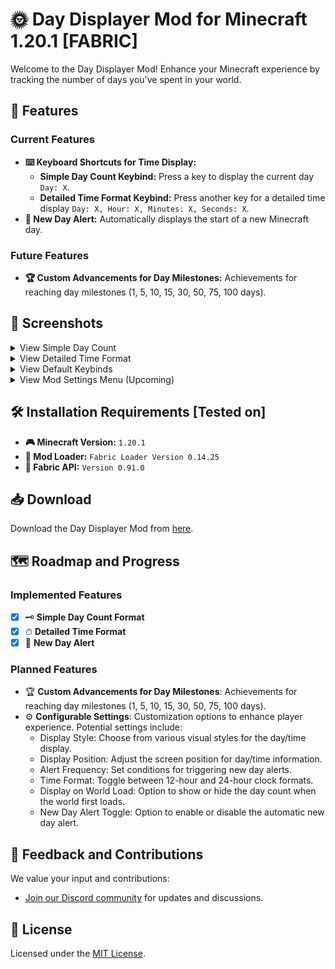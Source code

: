 # 🌞 Day Displayer Mod for Minecraft 1.20.1 [FABRIC]

Welcome to the Day Displayer Mod! Enhance your Minecraft experience by tracking the number of days you've spent in your world.

## 🌟 Features

### Current Features
- **⌨️ Keyboard Shortcuts for Time Display:**
  - **Simple Day Count Keybind:** Press a key to display the current day `Day: X`.
  - **Detailed Time Format Keybind:** Press another key for a detailed time display `Day: X, Hour: X, Minutes: X, Seconds: X`.
- **🌅 New Day Alert:** Automatically displays the start of a new Minecraft day.

### Future Features
- **🏆 Custom Advancements for Day Milestones:** Achievements for reaching day milestones (1, 5, 10, 15, 30, 50, 75, 100 days).

## 📸 Screenshots

<details>
  <summary>View Simple Day Count</summary>
  
  ![Simple Day Count](https://github.com/Cerulean-Code/daydisplayer/blob/master/Screenshots/simple_display.png)
</details>

<details>
  <summary>View Detailed Time Format</summary>
  
  ![Detailed Time Format](https://github.com/Cerulean-Code/daydisplayer/blob/master/Screenshots/detailed_display.png)
</details>

<details>
  <summary>View Default Keybinds</summary>
  
  ![Default keybinds](https://github.com/Cerulean-Code/daydisplayer/blob/master/Screenshots/keybinds.png)
</details>

<details>
  <summary>View Mod Settings Menu (Upcoming)</summary>
  
  _This feature is planned and screenshots will be available upon implementation._
</details>

## 🛠 Installation Requirements [Tested on]

- **🎮 Minecraft Version:** `1.20.1`
- **🧩 Mod Loader:** `Fabric Loader Version 0.14.25`
- **🔧 Fabric API:** `Version 0.91.0`


## 📥 Download

Download the Day Displayer Mod from [here](https://github.com/Cerulean-Code/daydisplayer/releases).

## 🗺 Roadmap and Progress

### Implemented Features
- [x] 🗝 **Simple Day Count Format**
- [x] ⏱ **Detailed Time Format**
- [x] 🌅 **New Day Alert**
      
### Planned Features
- 🏆 **Custom Advancements for Day Milestones**: Achievements for reaching day milestones (1, 5, 10, 15, 30, 50, 75, 100 days).
- ⚙️ **Configurable Settings**: Customization options to enhance player experience. Potential settings include:
  - Display Style: Choose from various visual styles for the day/time display.
  - Display Position: Adjust the screen position for day/time information.
  - Alert Frequency: Set conditions for triggering new day alerts.
  - Time Format: Toggle between 12-hour and 24-hour clock formats.
  - Display on World Load: Option to show or hide the day count when the world first loads.
  - New Day Alert Toggle: Option to enable or disable the automatic new day alert.
     

## 💬 Feedback and Contributions

We value your input and contributions:
- [Join our Discord community](https://discord.gg/kjV44gHjhC) for updates and discussions.

## 📜 License

Licensed under the [MIT License](https://mit-license.org/).
